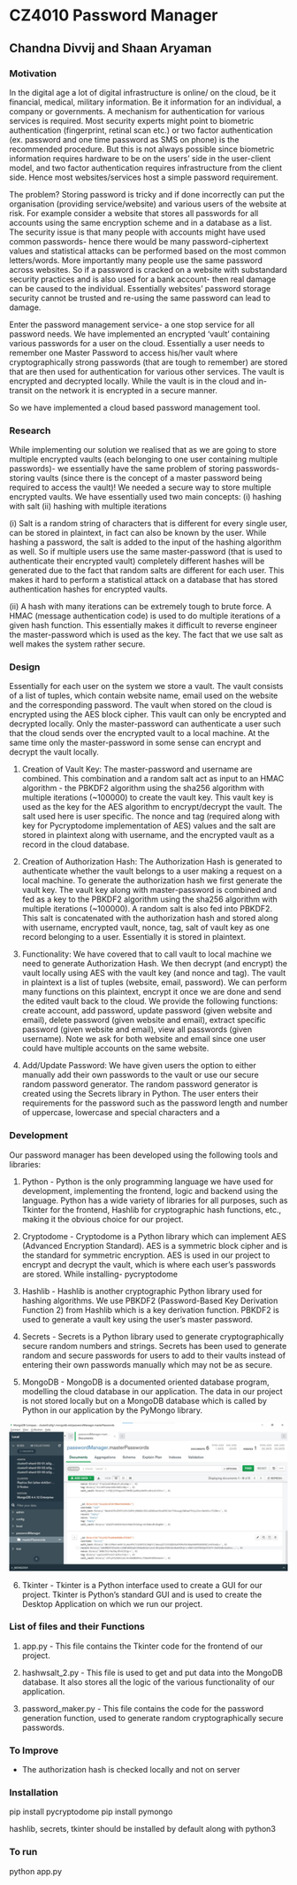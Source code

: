 # CZ4010 Password Manager
## Chandna Divvij and Shaan Aryaman

### Motivation 

In the digital age a lot of digital infrastructure is online/ on the cloud, be it financial, medical, military information. Be it information for an individual, a company or governments. A mechanism for authentication for various services is required. Most security experts might point to biometric authentication (fingerprint, retinal scan etc.) or two factor authentication (ex. password and one time password as SMS on phone) is the recommended procedure. But this is not always possible since biometric information requires hardware to be on the users’ side in the user-client model, and two factor authentication requires infrastructure from the client side. Hence most websites/services host a simple password requirement.

The problem? Storing password is tricky and if done incorrectly can put the organisation (providing service/website) and various users of the website at risk. For example consider a website that stores all passwords for all accounts using the same encryption scheme and in a database as a list. The security issue is that many people with accounts might have used common passwords-  hence there would be many password-ciphertext values and statistical attacks can be performed based on the most common letters/words. More importantly many people use the same password across websites. So if a password is cracked on a website with substandard security practices and is also used for a bank account- then real damage can be caused to the individual. Essentially websites’ password storage security cannot be trusted and re-using the same password can lead to damage. 

Enter the password management service- a one stop service for all password needs. We have implemented an encrypted ‘vault’ containing various passwords for a user on the cloud. Essentially a user needs to remember one Master Password to access his/her vault where cryptographically strong passwords (that are tough to remember) are stored that are then used for authentication for various other services. The vault is encrypted and decrypted locally. While the vault is in the cloud and in-transit on the network it is encrypted in a secure manner.

So we have implemented a cloud based password management tool. 


### Research

While implementing our solution we realised that as we are going to store multiple encrypted vaults (each belonging to one user containing multiple passwords)- we essentially have the same problem of storing passwords- storing vaults (since there is the concept of a master password being required to access the vault)! We needed a secure way to store multiple encrypted vaults. We have essentially used two main concepts: (i) hashing with salt (ii) hashing with multiple iterations

(i) Salt is a random string of characters that is different for every single user, can be stored in plaintext, in fact can also be known by the user. While hashing a password, the salt is added to the input of the hashing algorithm as well. So if multiple users use the same master-password (that is used to authenticate their encrypted vault) completely different hashes will be generated due to the fact that random salts are different for each user. This makes it hard to perform a statistical attack on a database that has stored authentication hashes for encrypted vaults. 

(ii) A hash with many iterations can be extremely tough to brute force. A HMAC (message authentication code) is used to do multiple iterations of a given hash function. This essentially makes it difficult to reverse engineer the master-password which is used as the key. The fact that we use salt as well makes the system rather secure. 


### Design

Essentially for each user on the system we store a vault. The vault consists of a list of tuples, which contain website name, email used on the website and the corresponding password. The vault when stored on the cloud is encrypted using the AES block cipher. This vault can only be encrypted and decrypted locally. Only the master-password can authenticate a user such that the cloud sends over the encrypted vault to a local machine. At the same time only the master-password in some sense can encrypt and decrypt the vault locally. 

1. Creation of Vault Key: The master-password and username are combined. This combination and a random salt act as input to an HMAC algorithm - the PBKDF2 algorithm using the sha256 algorithm with multiple iterations (~100000) to create the vault key. This vault key is used as the key for the AES algorithm to encrypt/decrypt the vault. The salt used here is user specific. The nonce and tag (required along with key for Pycryptodome implementation of AES) values and the salt are stored in plaintext along with username, and the encrypted vault as a record in the cloud database. 

2. Creation of Authorization Hash: The Authorization Hash is generated to authenticate whether the vault belongs to a user making a request on a local machine. To generate the authorization hash we first generate the vault key. The vault key along with master-password is combined and fed as a key to the PBKDF2 algorithm using the sha256 algorithm with multiple iterations (~100000). A random salt is also fed into PBKDF2. This salt is concatenated with the authorization hash and stored along with username, encrypted vault, nonce, tag, salt of vault key as one record belonging to a user. Essentially it is stored in plaintext. 

3. Functionality: We have covered that to call vault to local machine we need to generate Authorization Hash. We then decrypt (and encrypt) the vault locally using AES with the vault key (and nonce and tag). The vault in plaintext is a list of tuples (website, email, password). We can perform many functions on this plaintext, encrypt it once we are done and send the edited vault back to the cloud. We provide the following functions: create account, add password, update password (given website and email), delete password (given website and email), extract  specific password (given website and email), view all passwords (given username). Note we ask for both website and email since one user could have multiple accounts on the same website. 

4. Add/Update Password: We have given users the option to either manually add their own passwords to the vault or use our secure random password generator. The random password generator is created using the Secrets library in Python. The user enters their requirements for the password such as the password length and number of uppercase, lowercase and special characters and a

### Development

Our password manager has been developed using the following tools and libraries:

1. Python - Python is the only programming language we have used for development, implementing the frontend, logic and backend using the language. Python has a wide variety of libraries for all purposes, such as Tkinter for the frontend, Hashlib for cryptographic hash functions, etc., making it the obvious choice for our project.

2. Cryptodome - Cryptodome is a Python library which can implement AES (Advanced Encryption Standard). AES is a symmetric block cipher and is the standard for symmetric encryption. AES is used in our project to encrypt and decrypt the vault, which is where each user’s passwords are stored. While installing- pycryptodome

3. Hashlib - Hashlib is another cryptographic Python library used for hashing algorithms. We use PBKDF2 (Password-Based Key Derivation Function 2) from Hashlib which is a key derivation function. PBKDF2 is used to generate a vault key using the user’s master  password.

4. Secrets - Secrets is a Python library used to generate cryptographically secure random numbers and strings. Secrets has been used to generate random and secure passwords for users to add to their vaults instead of entering their own passwords manually which may not be as secure.

5. MongoDB - MongoDB is a documented oriented database program, modelling the cloud database in our application. The data in our project is not stored locally but on a MongoDB database which is called by Python in our application by the PyMongo library.

<img src="MongoDB.jpeg" alt="a" width="600"/>

6. Tkinter - Tkinter is a Python interface used to create a GUI for our project. Tkinter is Python’s standard GUI and is used to create the Desktop Application on which we run our project.


### List of files and their Functions

1. app.py - This file contains the Tkinter code for the frontend of our project.

2. hashwsalt_2.py - This file is used to get and put data into the MongoDB database. It also stores all the logic of the various functionality of our application.

3. password_maker.py - This file contains the code for the password generation function, used to generate random cryptographically secure passwords.

### To Improve

* The authorization hash is checked locally and not on server

### Installation

pip install pycryptodome
pip install pymongo

hashlib, secrets, tkinter should be installed by default along with python3

### To run

python app.py
